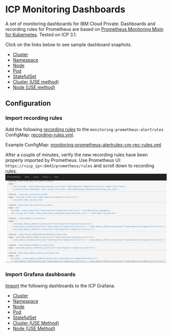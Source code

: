 # ICP Monitoring Dashboards

A set of monitoring dashboards for IBM Cloud Private. Dashboards and recording rules for Prometheus are based on [Prometheus Monitoring Mixin for Kubernetes](https://github.com/kubernetes-monitoring/kubernetes-mixin/). Tested on ICP 3.1.

Click on the links below to see sample dashboard snaphots.

- [Cluster](https://snapshot.raintank.io/dashboard/snapshot/LuONx1P9OjnSTJh5tmKRtcFCDcKcmq3c)
- [Namespace](https://snapshot.raintank.io/dashboard/snapshot/pKjVTrS5E27ZWMRsDVy9W63o6Sc6J0JX)
- [Node](https://snapshot.raintank.io/dashboard/snapshot/OnK13Bcl5NkhuryyR9FlY60DK02mLQsr)
- [Pod](https://snapshot.raintank.io/dashboard/snapshot/vqpRSVZMLmT3K2v3durDycYqFW9g25eQ)
- [StatefulSet](https://snapshot.raintank.io/dashboard/snapshot/4yvMJaqnLYKn1i3CV829r0PdhypeaaQL)
- [Cluster (USE method)](https://snapshot.raintank.io/dashboard/snapshot/R0NT5SkyBe6loSw0E6PJF1qXDUyMENqv)
- [Node (USE method)](https://snapshot.raintank.io/dashboard/snapshot/TOCfdyuxoQ8xp5V64v4HtKO8AM3ee1go)

## Configuration

### Import recording rules
Add the following [recording rules](https://prometheus.io/docs/prometheus/latest/configuration/recording_rules/) to the `monitoring-prometheus-alertrules` ConfigMap: [recording-rules.yml](recording-rules.yml). 

Example ConfigMap: 
[monitoring-prometheus-alertrules-cm-rec-rules.yml](monitoring-prometheus-alertrules-cm-rec-rules.yml)

After a couple of minutes, verify the new recording rules have been properly imported by Prometheus. Use Prometheus UI: `https://<icp_ip>:8443/prometheus/rules` and scroll down to recording rules.
![](rules.png)

### Import Grafana dashboards
[Import](http://docs.grafana.org/reference/export_import/#importing-a-dashboard) the following dashboards to the ICP Grafana.

- [Cluster](ICP31-Grafana/K8s_Cluster.json)
- [Namespace](ICP31-Grafana/K8s_Namespace.json)
- [Node](ICP31-Grafana/K8s_Node.json)
- [Pod](ICP31-Grafana/K8s_Pod.json)
- [StatefulSet](ICP31-Grafana/K8s_Node.json)
- [Cluster (USE Method)](ICP31-Grafana/K8s_USE_Method_Cluster.json)
- [Node (USE Method)](ICP31-Grafana/K8s_USE_Method_Node.json)